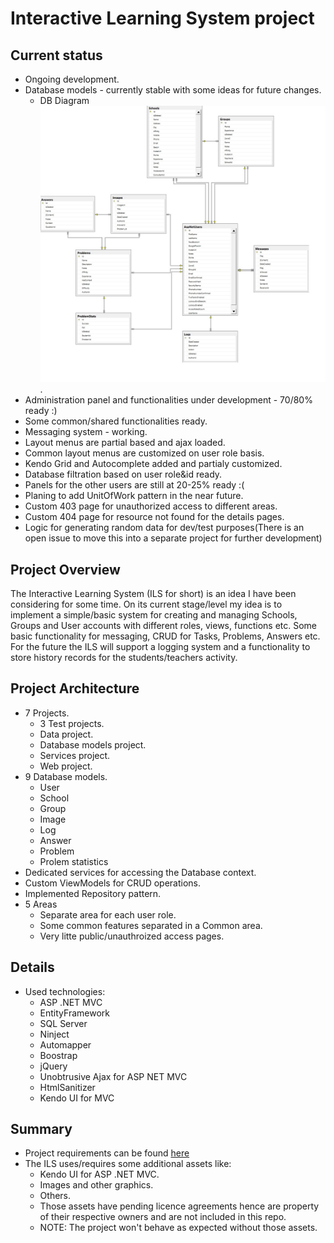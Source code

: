 # Interactive Learning System project

## Current status
  - Ongoing development.
  - Database models - currently stable with some ideas for future changes.
    - DB Diagram ![alt tag](https://raw.githubusercontent.com/Spurch/InteractiveLearningSystem/master/docs/dbSchema.jpg).
  - Administration panel and functionalities under development - 70/80% ready :)
  - Some common/shared functionalities ready.
  - Messaging system - working.
  - Layout menus are partial based and ajax loaded.
  - Common layout menus are customized on user role basis.
  - Kendo Grid and Autocomplete added and partialy customized.
  - Database filtration based on user role&id ready.
  - Panels for the other users are still at 20-25% ready :(
  - Planing to add UnitOfWork pattern in the near future.
  - Custom 403 page for unauthorized access to different areas.
  - Custom 404 page for resource not found for the details pages.
  - Logic for generating random data for dev/test purposes(There is an open issue to move this into a separate project for further development)

## Project Overview
  The Interactive Learning System (ILS for short) is an idea I have been considering for some time. On its current stage/level my idea is to implement a simple/basic system for creating and managing Schools, Groups and User accounts with different roles, views, functions etc. Some basic functionality for messaging, CRUD for Tasks, Problems, Answers etc. 
  For the future the ILS will support a logging system and a functionality to store history records for the students/teachers activity.
  
## Project Architecture
  - 7 Projects.
    - 3 Test projects.
    - Data project.
    - Database models project.
    - Services project.
    - Web project.
  - 9 Database models.
    - User
    - School
    - Group
    - Image
    - Log
    - Answer
    - Problem
    - Prolem statistics
  - Dedicated services for accessing the Database context.
  - Custom ViewModels for CRUD operations.
  - Implemented Repository pattern.
  - 5 Areas
    - Separate area for each user role.
    - Some common features separated in a Common area.
    - Very litte public/unauthroized access pages.
  
## Details
  - Used technologies:
    - ASP .NET MVC
    - EntityFramework
    - SQL Server
    - Ninject
    - Automapper
    - Boostrap
    - jQuery
    - Unobtrusive Ajax for ASP NET MVC
    - HtmlSanitizer
    - Kendo UI for MVC
    
## Summary
  - Project requirements can be found [here](https://github.com/TelerikAcademy/ASP.NET-MVC/tree/master/Final%20Project/2016)
  - The ILS uses/requires some additional assets like:
    - Kendo UI for ASP .NET MVC.
    - Images and other graphics.
    - Others.
    - Those assets have pending licence agreements hence are property of their respective owners and are not included in this repo.
    - NOTE: The project won't behave as expected without those assets.

